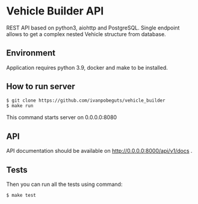 # Vehicle Builder API
REST API based on python3, aiohttp and PostgreSQL.
Single endpoint allows to get a complex nested Vehicle structure from database.

## Environment
Application requires python 3.9, docker and make to be installed.

## How to run server
```bash
$ git clone https://github.com/ivanpobeguts/vehicle_builder
$ make run
```
This command starts server on 0.0.0.0:8080

## API
API documentation should be available on http://0.0.0.0:8000/api/v1/docs .

## Tests
Then you can run all the tests using command:
```bash
$ make test
```
